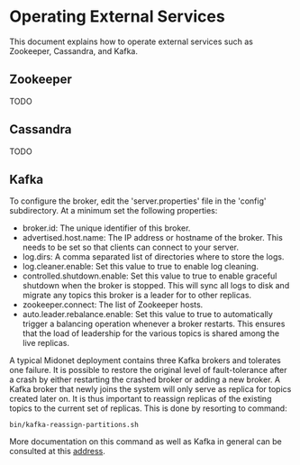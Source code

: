 # Operating External Services

This document explains how to operate external services such as Zookeeper,
Cassandra, and Kafka.

## Zookeeper

TODO

## Cassandra

TODO

## Kafka

To configure the broker, edit the 'server.properties' file in the 'config'
subdirectory. At a minimum set the following properties:

* broker.id: The unique identifier of this broker.
* advertised.host.name: The IP address or hostname of the broker. This needs to
  be set so that clients can connect to your server.
* log.dirs: A comma separated list of directories where to store the logs.
* log.cleaner.enable: Set this value to true to enable log cleaning.
* controlled.shutdown.enable: Set this value to true to enable graceful shutdown
  when the broker is stopped. This will sync all logs to disk and migrate any
  topics this broker is a leader for to other replicas.
* zookeeper.connect: The list of Zookeeper hosts.
* auto.leader.rebalance.enable: Set this value to true to automatically trigger
  a balancing operation whenever a broker restarts. This ensures that the load
  of leadership for the various topics is shared among the live replicas.

A typical Midonet deployment contains three Kafka brokers and tolerates one
failure. It is possible to restore the original level of fault-tolerance after
a crash by either restarting the crashed broker or adding a new broker. A Kafka
broker that newly joins the system will only serve as replica for topics
created later on. It is thus important to reassign replicas of the existing
topics to the current set of replicas. This is done by resorting to command:

    bin/kafka-reassign-partitions.sh

More documentation on this command as well as Kafka in general can be consulted
at this [address](http://kafka.apache.org/documentation.html).